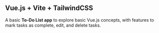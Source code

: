 ## Vue.js + Vite + TailwindCSS

A basic **To-Do List app** to explore basic Vue.js concepts, with features to mark tasks as complete, edit, and delete tasks.
